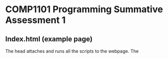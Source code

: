 COMP1101 Programming Summative Assessment 1
===========================================
	
Index.html (example page)
-------------------------

The head _<Head>_ attaches and runs all the scripts to the webpage. The _<script type="text/javascript">_ executes some javascript once the DOM has loaded, which adds eventlisteners and attaches functions to all the DOM elements. The _<body>_ defines all the DOM elements using html tags, giving them unique Ids and enclosing some of them in _<div>s_ for stylistic effect. Labels and text are also added for stylistic purposes.

Index.js
--------

Variables
- w -> _w_ is an instance of the _Waves_ class.

Functions
- setup -> _w_ is set to an instance of the _Waves_ class.
- draw -> calls _w.draw()_, which draws the waves to the canvas if _w_ is not paused.
- keyPressed -> If space bar is pressed the _w_ is paused or unpaused depeding on the state of _w_.
- setColSliders -> called when the color of _w_ is changed by the _Invert_ or _Random_ button and adjusts the Hue, Saturation and Lightness sliders appropriately.
- resetDOM -> called when the _Reset_ button is pressed to set the sliders to their default values.

Waves.js
--------

Properties

- yoff -> untouched variable used for drawing the waves.
- xoff -> untouched variable used for drawing the waves.
- bgColor -> stores the color of the background of the canvas.
- paused -> boolean variable dictating whether the waves are drawn or not.
- stickyMouse -> boolean variable dictating whether the waves move relative to the mouse position or not.
- fill -> boolean variable dictating whether the waves are filled or not.
- r -> stores the red component of the colour of the waves.
- g -> stores the green component of the colour of the waves.
- b -> stores the blue component of the colour of the waves.
- alpha -> stores the opacity of the waves (0%-100%).
- ySpeed -> stores the speed at which the waves appear to move, or the rate at which yoff is incremented when the waves are generated.
- xSpeed -> stores what appears to be a measure of waviness of the waves, or the rate at which xoff is incremented when the waves are generated.
- sampleRate -> stores what appears to be a measure of waviness of the waves, or the rate at which points are generated for the wave to curve around.
- amplitude -> stores the range that y values can deviate from the centre of the canvas.

Methods
- constructor -> instantiates the class 
-> params
	- r
	- g
	- b
	- alpha
	- ySpeed
	- xSpeed
	- sampleRate
	- amplitude
- draw -> generates a wave form and draws it to the canvas
- mapPoint -> params -> generates points for the wave to curve around
	- x
- setters
	- setRed -> params -> r
	- setGreen -> params -> g
	- setBlue -> params -> b
	- setAlpha -> params -> alpha
	- setYSpeed -> params -> ySpeed
	- setXSpeed -> params -> xSpeed
	- setSampleRate -> params -> sampleRate
	- setAmplitude -> params -> amplitude
	- setFill -> params -> fill
- getters
	- getRed
	- getGreen
	- getBlue
	- getAlpha
	- getYSpeed
	- getXSpeed
	- getSampleRate
	- getAmplitude
	- isPaused
	- isStickyMouse
	- isFill
- setRGB -> sets the red, green and blue colour components of the wave based on hue, saturation and lightness values.
-> params
	- H
	- S
	- L
- Pause -> sets _this.pause_ to true.
- Unpausen -> sets _this.pause_ to false.
- StickyMouse -> toggles _this.stickyMouse_ between true and false.
- InvertColour -> inverts the colour of the waves.
- Random -> generates a random colour for the waves.

Acknowledgment
--------------

The waves.js is an encapsulation and adaptation of the JS project Waves by user _vivianyoung_ found at: https://www.openprocessing.org/sketch/500317.

License
-------

This work is licensed under the Creative Commons Attribution-ShareAlike 3.0 Unported License. To view a copy of this license, visit http://creativecommons.org/licenses/by-sa/3.0/ or send a letter to Creative Commons, PO Box 1866, Mountain View, CA 94042, USA.
